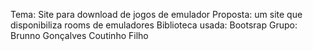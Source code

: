 Tema: Site para download de jogos de emulador 
Proposta: um site que disponibiliza rooms de emuladores
Biblioteca usada: Bootsrap
Grupo: Brunno Gonçalves Coutinho Filho 
